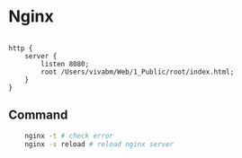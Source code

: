 
# Nginx

```nginx

http {
    server {
        listen 8080;
        root /Users/vivabm/Web/1_Public/root/index.html; 
    }
}
```

## Command

```bash
    nginx -t # check error
    nginx -s reload # reload nginx server
```
